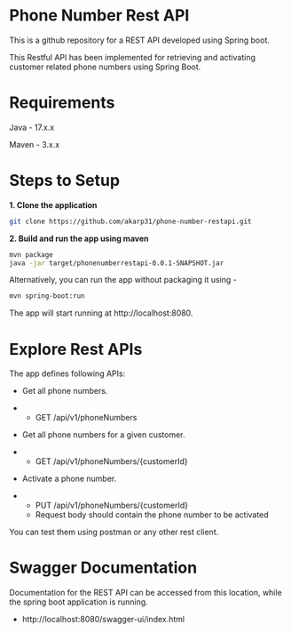 # Phone Number Rest API
This is a github repository for a  REST API developed using Spring boot.

This Restful API has been implemented for retrieving and activating customer related phone numbers using Spring Boot.

# Requirements
Java - 17.x.x

Maven - 3.x.x

# Steps to Setup
**1. Clone the application**

```bash
git clone https://github.com/akarp31/phone-number-restapi.git
```

**2. Build and run the app using maven**

  ```bash
  mvn package
  java -jar target/phonenumberrestapi-0.0.1-SNAPSHOT.jar
  ```
  
  Alternatively, you can run the app without packaging it using -  
   ```bash
  mvn spring-boot:run
  ```
  
  The app will start running at http://localhost:8080.

# Explore Rest APIs
The app defines following APIs:

+ Get all phone numbers.

+ + GET /api/v1/phoneNumbers

+ Get all phone numbers for a given customer.

+ + GET /api/v1/phoneNumbers/{customerId}

+ Activate a phone number.

+ + PUT /api/v1/phoneNumbers/{customerId}
  + Request body should contain the phone number to be activated

You can test them using postman or any other rest client.

# Swagger Documentation
Documentation for the REST API can be accessed from this location, while the spring boot application is running.
+ http://localhost:8080/swagger-ui/index.html
